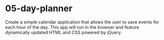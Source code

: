 # 05-day-planner
Create a simple calendar application that allows the user to save events for each hour of the day. This app will run in the browser and feature dynamically updated HTML and CSS powered by jQuery.
